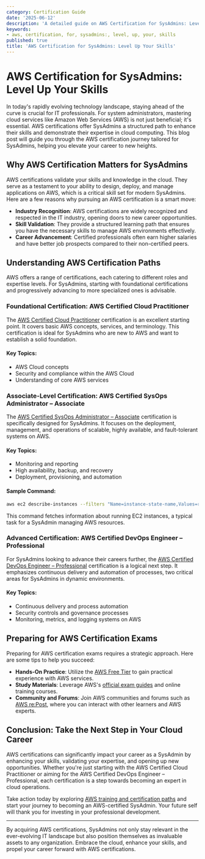 ```yaml
---
category: Certification Guide
date: '2025-06-12'
description: 'A detailed guide on AWS Certification for SysAdmins: Level Up Your Skills'
keywords:
- aws, certification, for, sysadmins:, level, up, your, skills
published: true
title: 'AWS Certification for SysAdmins: Level Up Your Skills'
---
```


# AWS Certification for SysAdmins: Level Up Your Skills

In today's rapidly evolving technology landscape, staying ahead of the curve is crucial for IT professionals. For system administrators, mastering cloud services like Amazon Web Services (AWS) is not just beneficial; it's essential. AWS certifications offer SysAdmins a structured path to enhance their skills and demonstrate their expertise in cloud computing. This blog post will guide you through the AWS certification journey tailored for SysAdmins, helping you elevate your career to new heights.

## Why AWS Certification Matters for SysAdmins

AWS certifications validate your skills and knowledge in the cloud. They serve as a testament to your ability to design, deploy, and manage applications on AWS, which is a critical skill set for modern SysAdmins. Here are a few reasons why pursuing an AWS certification is a smart move:

- **Industry Recognition**: AWS certifications are widely recognized and respected in the IT industry, opening doors to new career opportunities.
- **Skill Validation**: They provide a structured learning path that ensures you have the necessary skills to manage AWS environments effectively.
- **Career Advancement**: Certified professionals often earn higher salaries and have better job prospects compared to their non-certified peers.

## Understanding AWS Certification Paths

AWS offers a range of certifications, each catering to different roles and expertise levels. For SysAdmins, starting with foundational certifications and progressively advancing to more specialized ones is advisable.

### Foundational Certification: AWS Certified Cloud Practitioner

The [AWS Certified Cloud Practitioner](https://aws.amazon.com/certification/certified-cloud-practitioner/) certification is an excellent starting point. It covers basic AWS concepts, services, and terminology. This certification is ideal for SysAdmins who are new to AWS and want to establish a solid foundation.

#### Key Topics:
- AWS Cloud concepts
- Security and compliance within the AWS Cloud
- Understanding of core AWS services

### Associate-Level Certification: AWS Certified SysOps Administrator – Associate

The [AWS Certified SysOps Administrator – Associate](https://aws.amazon.com/certification/certified-sysops-admin-associate/) certification is specifically designed for SysAdmins. It focuses on the deployment, management, and operations of scalable, highly available, and fault-tolerant systems on AWS.

#### Key Topics:
- Monitoring and reporting
- High availability, backup, and recovery
- Deployment, provisioning, and automation

#### Sample Command:
```bash
aws ec2 describe-instances --filters "Name=instance-state-name,Values=running"
```
This command fetches information about running EC2 instances, a typical task for a SysAdmin managing AWS resources.

### Advanced Certification: AWS Certified DevOps Engineer – Professional

For SysAdmins looking to advance their careers further, the [AWS Certified DevOps Engineer – Professional](https://aws.amazon.com/certification/certified-devops-engineer-professional/) certification is a logical next step. It emphasizes continuous delivery and automation of processes, two critical areas for SysAdmins in dynamic environments.

#### Key Topics:
- Continuous delivery and process automation
- Security controls and governance processes
- Monitoring, metrics, and logging systems on AWS

## Preparing for AWS Certification Exams

Preparing for AWS certification exams requires a strategic approach. Here are some tips to help you succeed:

- **Hands-On Practice**: Utilize the [AWS Free Tier](https://aws.amazon.com/free/) to gain practical experience with AWS services.
- **Study Materials**: Leverage AWS's [official exam guides](https://aws.amazon.com/certification/) and online training courses.
- **Community and Forums**: Join AWS communities and forums such as [AWS re:Post](https://repost.aws/), where you can interact with other learners and AWS experts.

## Conclusion: Take the Next Step in Your Cloud Career

AWS certifications can significantly impact your career as a SysAdmin by enhancing your skills, validating your expertise, and opening up new opportunities. Whether you're just starting with the AWS Certified Cloud Practitioner or aiming for the AWS Certified DevOps Engineer – Professional, each certification is a step towards becoming an expert in cloud operations.

Take action today by exploring [AWS training and certification paths](https://aws.amazon.com/training/) and start your journey to becoming an AWS-certified SysAdmin. Your future self will thank you for investing in your professional development.

---

By acquiring AWS certifications, SysAdmins not only stay relevant in the ever-evolving IT landscape but also position themselves as invaluable assets to any organization. Embrace the cloud, enhance your skills, and propel your career forward with AWS certifications.